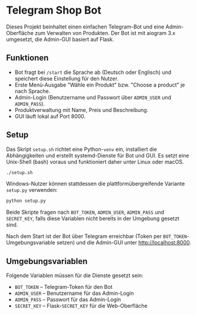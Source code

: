 # Telegram Shop Bot

Dieses Projekt beinhaltet einen einfachen Telegram-Bot und eine Admin-Oberfläche
zum Verwalten von Produkten. Der Bot ist mit aiogram 3.x umgesetzt, die
Admin-GUI basiert auf Flask.

## Funktionen

* Bot fragt bei `/start` die Sprache ab (Deutsch oder Englisch) und speichert
diese Einstellung für den Nutzer.
* Erste Menü-Ausgabe "Wähle ein Produkt" bzw. "Choose a product" je nach Sprache.
* Admin-Login (Benutzername und Passwort über `ADMIN_USER` und `ADMIN_PASS`).
* Produktverwaltung mit Name, Preis und Beschreibung.
* GUI läuft lokal auf Port 8000.

## Setup

Das Skript `setup.sh` richtet eine Python-`venv` ein, installiert die
Abhängigkeiten und erstellt systemd-Dienste für Bot und GUI.
Es setzt eine Unix-Shell (bash) voraus und funktioniert daher unter Linux
oder macOS.

```bash
./setup.sh
```

Windows-Nutzer können stattdessen die plattformübergreifende Variante
`setup.py` verwenden:

```bash
python setup.py
```

Beide Skripte fragen nach `BOT_TOKEN`, `ADMIN_USER`, `ADMIN_PASS` und
`SECRET_KEY`, falls diese Variablen nicht bereits in der Umgebung gesetzt
sind.

Nach dem Start ist der Bot über Telegram erreichbar (Token per
`BOT_TOKEN`-Umgebungsvariable setzen) und die Admin-GUI unter
[http://localhost:8000](http://localhost:8000).

## Umgebungsvariablen

Folgende Variablen müssen für die Dienste gesetzt sein:

* `BOT_TOKEN` – Telegram-Token für den Bot
* `ADMIN_USER` – Benutzername für das Admin-Login
* `ADMIN_PASS` – Passwort für das Admin-Login
* `SECRET_KEY` – Flask-`SECRET_KEY` für die Web-Oberfläche
